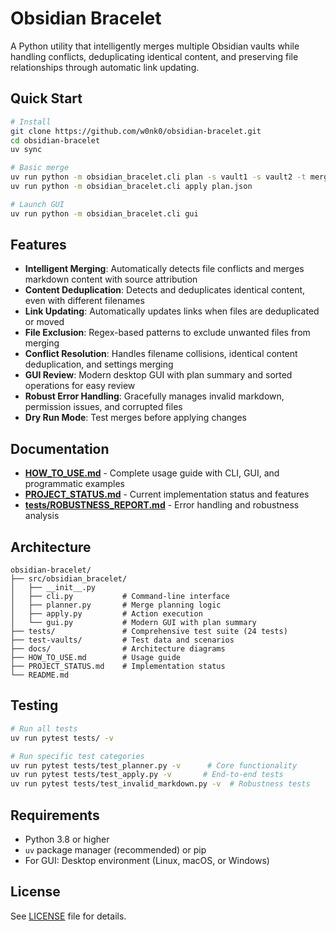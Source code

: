 # Obsidian Bracelet

A Python utility that intelligently merges multiple Obsidian vaults while handling conflicts, deduplicating identical content, and preserving file relationships through automatic link updating.

## Quick Start

```bash
# Install
git clone https://github.com/w0nk0/obsidian-bracelet.git
cd obsidian-bracelet
uv sync

# Basic merge
uv run python -m obsidian_bracelet.cli plan -s vault1 -s vault2 -t merged -o plan.json
uv run python -m obsidian_bracelet.cli apply plan.json

# Launch GUI
uv run python -m obsidian_bracelet.cli gui
```

## Features

- **Intelligent Merging**: Automatically detects file conflicts and merges markdown content with source attribution
- **Content Deduplication**: Detects and deduplicates identical content, even with different filenames
- **Link Updating**: Automatically updates links when files are deduplicated or moved
- **File Exclusion**: Regex-based patterns to exclude unwanted files from merging
- **Conflict Resolution**: Handles filename collisions, identical content deduplication, and settings merging
- **GUI Review**: Modern desktop GUI with plan summary and sorted operations for easy review
- **Robust Error Handling**: Gracefully manages invalid markdown, permission issues, and corrupted files
- **Dry Run Mode**: Test merges before applying changes

## Documentation

- **[HOW_TO_USE.md](HOW_TO_USE.md)** - Complete usage guide with CLI, GUI, and programmatic examples
- **[PROJECT_STATUS.md](PROJECT_STATUS.md)** - Current implementation status and features
- **[tests/ROBUSTNESS_REPORT.md](tests/ROBUSTNESS_REPORT.md)** - Error handling and robustness analysis

## Architecture

```
obsidian-bracelet/
├── src/obsidian_bracelet/
│   ├── __init__.py
│   ├── cli.py           # Command-line interface
│   ├── planner.py       # Merge planning logic
│   ├── apply.py         # Action execution
│   └── gui.py           # Modern GUI with plan summary
├── tests/               # Comprehensive test suite (24 tests)
├── test-vaults/         # Test data and scenarios
├── docs/                # Architecture diagrams
├── HOW_TO_USE.md        # Usage guide
├── PROJECT_STATUS.md    # Implementation status
└── README.md
```

## Testing

```bash
# Run all tests
uv run pytest tests/ -v

# Run specific test categories
uv run pytest tests/test_planner.py -v      # Core functionality
uv run pytest tests/test_apply.py -v       # End-to-end tests
uv run pytest tests/test_invalid_markdown.py -v  # Robustness tests
```

## Requirements

- Python 3.8 or higher
- `uv` package manager (recommended) or pip
- For GUI: Desktop environment (Linux, macOS, or Windows)

## License

See [LICENSE](LICENSE) file for details.